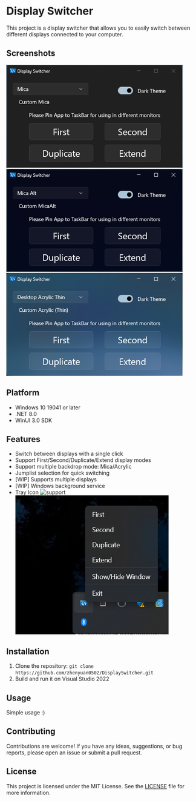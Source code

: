 # Display Switcher

This project is a display switcher that allows you to easily switch between different displays connected to your computer.

## Screenshots

![Mica](Assets/Screenshots/Screenshot_1.png)
![Mica Alt](Assets/Screenshots/Screenshot_2.png)
![Acrylic Thin](Assets/Screenshots/Screenshot_3.png)

## Platform

- Windows 10 19041 or later
- .NET 8.0
- WinUI 3.0 SDK

## Features

- Switch between displays with a single click
- Support First/Second/Duplicate/Extend display modes
- Support multiple backdrop mode: Mica/Acrylic
- Jumplist selection for quick switching
- [WIP] Supports multiple displays
- [WIP] Windows background service
- Tray Icon ![support](https://github.com/HavenDV/H.NotifyIcon/?tab=readme-ov-file#winui-context-menu)
![alt text](Assets/Screenshots/Screenshot_4.png)


## Installation

1. Clone the repository: `git clone https://github.com/zhenyuan0502/DisplaySwitcher.git`
2. Build and run it on Visual Studio 2022

## Usage

Simple usage :)

## Contributing

Contributions are welcome! If you have any ideas, suggestions, or bug reports, please open an issue or submit a pull request.

## License

This project is licensed under the MIT License. See the [LICENSE](LICENSE) file for more information.
